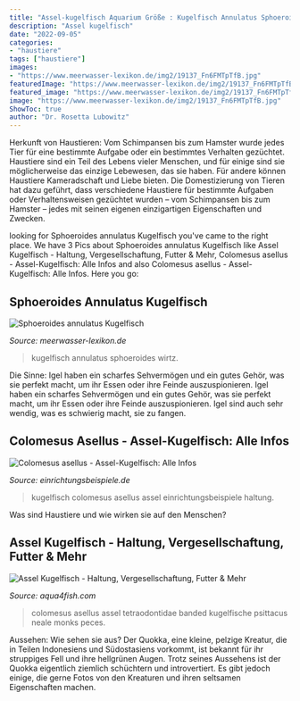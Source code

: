 ```yaml
---
title: "Assel-kugelfisch Aquarium Größe : Kugelfisch Annulatus Sphoeroides Wirtz"
description: "Assel kugelfisch"
date: "2022-09-05"
categories:
- "haustiere"
tags: ["haustiere"]
images:
- "https://www.meerwasser-lexikon.de/img2/19137_Fn6FMTpTfB.jpg"
featuredImage: "https://www.meerwasser-lexikon.de/img2/19137_Fn6FMTpTfB.jpg"
featured_image: "https://www.meerwasser-lexikon.de/img2/19137_Fn6FMTpTfB.jpg"
image: "https://www.meerwasser-lexikon.de/img2/19137_Fn6FMTpTfB.jpg"
ShowToc: true
author: "Dr. Rosetta Lubowitz"
---
```



Herkunft von Haustieren: Vom Schimpansen bis zum Hamster wurde jedes Tier für eine bestimmte Aufgabe oder ein bestimmtes Verhalten gezüchtet.
Haustiere sind ein Teil des Lebens vieler Menschen, und für einige sind sie möglicherweise das einzige Lebewesen, das sie haben. Für andere können Haustiere Kameradschaft und Liebe bieten. Die Domestizierung von Tieren hat dazu geführt, dass verschiedene Haustiere für bestimmte Aufgaben oder Verhaltensweisen gezüchtet wurden – vom Schimpansen bis zum Hamster – jedes mit seinen eigenen einzigartigen Eigenschaften und Zwecken.

	

		
looking for Sphoeroides annulatus Kugelfisch you've came to the right place. We have 3 Pics about Sphoeroides annulatus Kugelfisch like Assel Kugelfisch - Haltung, Vergesellschaftung, Futter &amp; Mehr, Colomesus asellus - Assel-Kugelfisch: Alle Infos and also Colomesus asellus - Assel-Kugelfisch: Alle Infos. Here you go:
		
    
## Sphoeroides Annulatus Kugelfisch

<img loading=lazy src="https://www.meerwasser-lexikon.de/img2/19137_Fn6FMTpTfB.jpg" onerror="this.onerror=null;this.src='https://tse3.mm.bing.net/th?id=OIP.5_VHIUF66FcLNPmLDPWXngHaEK&amp;pid=15.1';" alt="Sphoeroides annulatus Kugelfisch">

_Source: meerwasser-lexikon.de_

>kugelfisch annulatus sphoeroides wirtz. 

	

Die Sinne: Igel haben ein scharfes Sehvermögen und ein gutes Gehör, was sie perfekt macht, um ihr Essen oder ihre Feinde auszuspionieren.
Igel haben ein scharfes Sehvermögen und ein gutes Gehör, was sie perfekt macht, um ihr Essen oder ihre Feinde auszuspionieren. Igel sind auch sehr wendig, was es schwierig macht, sie zu fangen.

    
## Colomesus Asellus - Assel-Kugelfisch: Alle Infos

<img loading=lazy src="https://www.einrichtungsbeispiele.de/16to9/w1920/images_25428/aquarium-einrichten-mit-assel-kugelfisch-colomesus-asellus__b3d9a9352d77bfc63bf6b16991b270fd.jpg" onerror="this.onerror=null;this.src='https://tse2.mm.bing.net/th?id=OIP.PWG_npZIDA51Kad_VwmxrwHaEK&amp;pid=15.1';" alt="Colomesus asellus - Assel-Kugelfisch: Alle Infos">

_Source: einrichtungsbeispiele.de_

>kugelfisch colomesus asellus assel einrichtungsbeispiele haltung. 

	

Was sind Haustiere und wie wirken sie auf den Menschen?

    
## Assel Kugelfisch - Haltung, Vergesellschaftung, Futter &amp; Mehr

<img loading=lazy src="https://images.aqua4fish.com/colomesus.jpg" onerror="this.onerror=null;this.src='https://tse4.mm.bing.net/th?id=OIP.l8Oq7iRYQzfU-GD1QU8fhwHaFT&amp;pid=15.1';" alt="Assel Kugelfisch - Haltung, Vergesellschaftung, Futter &amp; Mehr">

_Source: aqua4fish.com_

>colomesus asellus assel tetraodontidae banded kugelfische psittacus neale monks peces. 

	

Aussehen: Wie sehen sie aus?
Der Quokka, eine kleine, pelzige Kreatur, die in Teilen Indonesiens und Südostasiens vorkommt, ist bekannt für ihr struppiges Fell und ihre hellgrünen Augen. Trotz seines Aussehens ist der Quokka eigentlich ziemlich schüchtern und introvertiert. Es gibt jedoch einige, die gerne Fotos von den Kreaturen und ihren seltsamen Eigenschaften machen.

